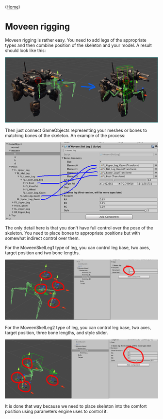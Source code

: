 ([Home](index))
# Moveen rigging

Moveen rigging is rather easy. You need to add legs of the appropriate types and then combine position of the skeleton and your model. A result should look like this: 

![Goal](/images/rigging1b.png)

Then just connect GameObjects representing your meshes or bones to matching bones of the skeleton. An example of the process:  

![Tutorial 1](/images/tutorial01.png)

The only detail here is that you don't have full control over the pose of the skeleton.
You need to place bones to appropriate positions but with somewhat indirect control over them.

For the MoveenSkelLeg1 type of leg, you can control leg base, two axes, target position and two bone lengths.

![Rigging SkelLeg1](/images/rigging.leg1.png)

For the MoveenSkelLeg2 type of leg, you can control leg base, two axes, target position, three bone lengths, and style slider.

![Rigging SkelLeg2](/images/rigging.leg2.png)

It is done that way because we need to place skeleton into the comfort position using parameters engine uses to control it.





